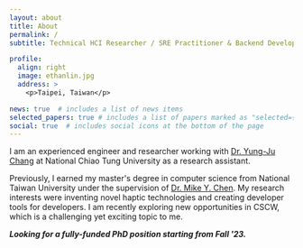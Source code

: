 ```yaml
---
layout: about
title: About
permalink: /
subtitle: Technical HCI Researcher / SRE Practitioner & Backend Developer

profile:
  align: right
  image: ethanlin.jpg
  address: >
    <p>Taipei, Taiwan</p>

news: true  # includes a list of news items
selected_papers: true # includes a list of papers marked as "selected={true}"
social: true  # includes social icons at the bottom of the page
---
```


I am an experienced engineer and researcher working with [Dr. Yung-Ju Chang](https://www.armuro.info/) at National Chiao Tung University as a research assistant. 

Previously, I earned my master's degree in computer science from National Taiwan University under the supervision of [Dr. Mike Y. Chen](https://mikechen.com/). My research interests were inventing novel haptic technologies and creating developer tools for developers. I am recently exploring new opportunities in CSCW, which is a challenging yet exciting topic to me.

***Looking for a fully-funded PhD position starting from Fall '23.***
